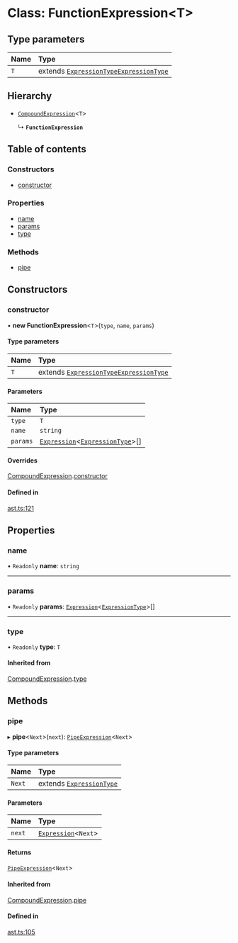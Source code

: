 # Class: FunctionExpression<T\>

## Type parameters

| Name | Type |
| :------ | :------ |
| `T` | extends [`ExpressionType`](../modules.md#expressiontype)[`ExpressionType`](../modules.md#expressiontype) |

## Hierarchy

- [`CompoundExpression`](compoundexpression.md)<`T`\>

  ↳ **`FunctionExpression`**

## Table of contents

### Constructors

- [constructor](functionexpression.md#constructor)

### Properties

- [name](functionexpression.md#name)
- [params](functionexpression.md#params)
- [type](functionexpression.md#type)

### Methods

- [pipe](functionexpression.md#pipe)

## Constructors

### constructor

• **new FunctionExpression**<`T`\>(`type`, `name`, `params`)

#### Type parameters

| Name | Type |
| :------ | :------ |
| `T` | extends [`ExpressionType`](../modules.md#expressiontype)[`ExpressionType`](../modules.md#expressiontype) |

#### Parameters

| Name | Type |
| :------ | :------ |
| `type` | `T` |
| `name` | `string` |
| `params` | [`Expression`](expression.md)<[`ExpressionType`](../modules.md#expressiontype)\>[] |

#### Overrides

[CompoundExpression](compoundexpression.md).[constructor](compoundexpression.md#constructor)

#### Defined in

[ast.ts:121](https://github.com/k8ts/hydrographer/blob/main/src/ast.ts#L121)

## Properties

### name

• `Readonly` **name**: `string`

___

### params

• `Readonly` **params**: [`Expression`](expression.md)<[`ExpressionType`](../modules.md#expressiontype)\>[]

___

### type

• `Readonly` **type**: `T`

#### Inherited from

[CompoundExpression](compoundexpression.md).[type](compoundexpression.md#type)

## Methods

### pipe

▸ **pipe**<`Next`\>(`next`): [`PipeExpression`](pipeexpression.md)<`Next`\>

#### Type parameters

| Name | Type |
| :------ | :------ |
| `Next` | extends [`ExpressionType`](../modules.md#expressiontype) |

#### Parameters

| Name | Type |
| :------ | :------ |
| `next` | [`Expression`](expression.md)<`Next`\> |

#### Returns

[`PipeExpression`](pipeexpression.md)<`Next`\>

#### Inherited from

[CompoundExpression](compoundexpression.md).[pipe](compoundexpression.md#pipe)

#### Defined in

[ast.ts:105](https://github.com/k8ts/hydrographer/blob/main/src/ast.ts#L105)
